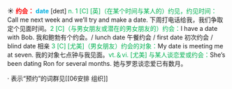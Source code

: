 ☀ <font color="red">**约会：**</font>
<font color="sky blue">**date**</font> [deɪt] 
<font color="#00b050">n. 1 [C] [英]（在某个时间与某人的）约见，约见时间：</font>Call me next week and we’ll try and make a date. 下周打电话给我，我们争取定个见面时间。<font color="#00b050">2 [C]（与男女朋友或潜在的男女朋友的）约会：</font>I have a date with Bob. 我和鲍勃有个约会。/ lunch date 午餐约会 / first date 初次约会 / blind date 相亲 <font color="#00b050">3 [C] [尤美]（男女朋友）约会的对象：</font>My date is meeting me at seven. 我的对象七点钟与我见面。<font color="#00b050">vt.＆vi. [尤美] 与某人谈恋爱或约会：</font>She’s been dating Ron for several months. 她与罗恩谈恋爱已有数月。

· 表示“预约”的词群见[[06安排 组织]]
